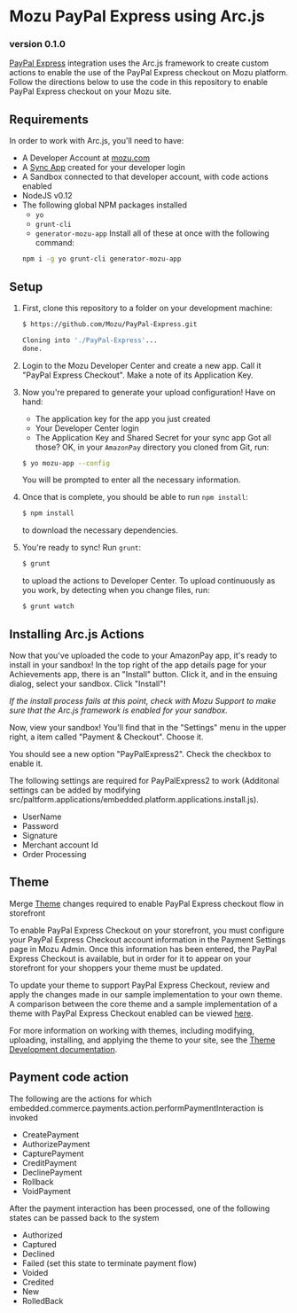 # Mozu PayPal Express using Arc.js
### version 0.1.0

[PayPal Express](https://developer.paypal.com/docs/classic/products/express-checkout/) integration uses the Arc.js framework to create custom actions to enable the use of the PayPal Express checkout on Mozu platform. Follow the directions below to use the code in this repository to enable PayPal Express checkout on your Mozu site.

## Requirements

In order to work with Arc.js, you'll need to have:

 - A Developer Account at [mozu.com](http://mozu.com/login)
 - A [Sync App](https://github.com/Mozu/generator-mozu-app/blob/master/docs/sync-app.md) created for your developer login
 - A Sandbox connected to that developer account, with code actions enabled
 - NodeJS v0.12
 - The following global NPM packages installed
    - `yo`
    - `grunt-cli`
    - `generator-mozu-app`
   Install all of these at once with the following command:
   ```sh
   npm i -g yo grunt-cli generator-mozu-app
   ```

## Setup

1. First, clone this repository to a folder on your development machine:
   ```sh
   $ https://github.com/Mozu/PayPal-Express.git
   
   Cloning into './PayPal-Express'...
   done.
   ```

2. Login to the Mozu Developer Center and create a new app. Call it "PayPal Express Checkout". Make a note of its Application Key.

3. Now you're prepared to generate your upload configuration! Have on hand:
    - The application key for the app you just created
    - Your Developer Center login
    - The Application Key and Shared Secret for your sync app
   Got all those? OK, in your `AmazonPay` directory you cloned from Git, run:
   ```sh
   $ yo mozu-app --config
   ```
   You will be prompted to enter all the necessary information.

4. Once that is complete, you should be able to run `npm install`:
   ```sh
   $ npm install
   ```
   to download the necessary dependencies.

5. You're ready to sync! Run `grunt`:
   ```sh
   $ grunt
   ```
   to upload the actions to Developer Center. To upload continuously as you work, by detecting when you change files, run:
   ```sh
   $ grunt watch
   ```

## Installing Arc.js Actions

Now that you've uploaded the code to your AmazonPay app, it's ready to install in your sandbox! In the top right of the app details page for your Achievements app, there is an "Install" button. Click it, and in the ensuing dialog, select your sandbox. Click "Install"!

*If the install process fails at this point, check with Mozu Support to make sure that the Arc.js framework is enabled for your sandbox.*

Now, view your sandbox! You'll find that in the "Settings" menu in the upper right, a item called "Payment & Checkout". Choose it.

You should see a new option "PayPalExpress2". Check the checkbox to enable it.

The following settings are required for PayPalExpress2 to work (Additonal settings can be added by modifying src/paltform.applications/embedded.platform.applications.install.js). 
- UserName
- Password
- Signature
- Merchant account Id
- Order Processing

## Theme

Merge [Theme](https://github.com/Mozu/PayPalExpress-Theme.git) changes required to enable PayPal Express checkout flow in storefront

To enable PayPal Express Checkout on your storefront, you must configure your PayPal Express Checkout account information in the Payment Settings page in Mozu Admin. Once this information has been entered, the PayPal Express Checkout is available, but in order for it to appear on your storefront for your shoppers your theme must be updated.

To update your theme to support PayPal Express Checkout, review and apply the changes made in our sample implementation to your own theme. A comparison between the core theme and a sample implementation of a theme with PayPal Express Checkout enabled can be viewed [here](https://github.com/Mozu/PayPalExpress-Theme.git).


For more information on working with themes, including modifying, uploading, installing, and applying the theme to your site, see the [Theme Development documentation](http://developer.mozu.com/learn/theme-development/quickstart).


## Payment code action

The following are the actions for which embedded.commerce.payments.action.performPaymentInteraction is invoked
- CreatePayment
- AuthorizePayment
- CapturePayment
- CreditPayment
- DeclinePayment
- Rollback
- VoidPayment

After the payment interaction has been processed, one of the following states can be passed back to the system
- Authorized
- Captured
- Declined
- Failed (set this state to terminate payment flow)
- Voided
- Credited
- New
- RolledBack
